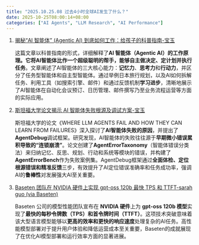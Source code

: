 ```yaml
---
title: "2025.10.25.08 过去4小时全球AI发生了什么？"
date: 2025-10-25T08:00:14+08:00
categories: ["AI Agents", "LLM Research", "AI Performance"]
---
```


1.  [揭秘“AI 智能体” (Agentic AI) 到底如何工作：给孩子的科普指南-宝玉](https://x.com/dotey/status/1981851602362474647)

    这篇文章以科普指南的形式，详细解释了**AI 智能体（Agentic AI）**的工作原理。它将AI智能体比作一个超级聪明的帮手，能够**自主做决定、定计划并执行任务**。文章阐述了AI智能体的三大核心能力：**记忆力**、**思考力**和**行动力**，并区分了任务型智能体和自主型智能体。通过举例日本旅行规划，以及AI如何拆解任务、利用工具（如搜索引擎、邮件）和通过反馈机制**学习进步**，清晰地展示了AI智能体在自动化会议预订、日历管理、邮件撰写乃至业务流程运营等方面的实际应用。

2.  [斯坦福大学论文揭示 AI 智能体失败根源及调试方案-宝玉](https://x.com/dotey/status/1981830170467086468)

    斯坦福大学的论文《WHERE LLM AGENTS FAIL AND HOW THEY CAN LEARN FROM FAILURES》深入探讨了**AI智能体失败的原因**，并提出了**AgentDebug**调试框架。研究发现，AI智能体的失败往往源于**早期微小错误累积导致的“连锁崩溃”**。论文创建了**AgentErrorTaxonomy**（智能体错误分类法）来归纳记忆、反思、规划、行动和系统等模块的错误，并构建了**AgentErrorBench**作为失败案例集。AgentDebug框架通过**全面体检、定位根源错误和精准反馈**三步，有效提升了AI定位错误准确率和任务成功率，强调AI的**鲁棒性**对发展强大AI至关重要。

3.  [Baseten 团队在 NVIDIA 硬件上实现 gpt-oss 120b 最快 TPS 和 TTFT-sarah guo (via Baseten)](https://x.com/saranormous/status/1981813718217634192)

    Baseten 公司的模型性能团队宣布在 **NVIDIA 硬件**上为 **gpt-oss 120b 模型**实现了**最快的每秒令牌数（TPS）和首令牌时间（TTFT）**。这项技术突破意味着该大型语言模型能够以**更高的效率和更快的响应速度**处理复杂的AI任务。高性能模型部署对于提升用户体验和降低运营成本至关重要，Baseten的成就展现了在优化AI模型部署和运行效率方面的显著进展。